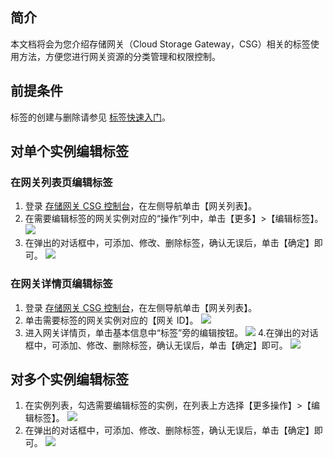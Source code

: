 ## 简介

本文档将会为您介绍存储网关（Cloud Storage Gateway，CSG）相关的标签使用方法，方便您进行网关资源的分类管理和权限控制。

## 前提条件

标签的创建与删除请参见 [标签快速入门](https://cloud.tencent.com/document/product/651/36479)。

## 对单个实例编辑标签

### 在网关列表页编辑标签

1. 登录 [存储网关 CSG 控制台](https://console.cloud.tencent.com/csg)，在左侧导航单击【网关列表】。
2. 在需要编辑标签的网关实例对应的“操作”列中，单击【更多】>【编辑标签】。
   ![](https://main.qcloudimg.com/raw/380e7f8aa66fe143defee8311092e207.png)
3. 在弹出的对话框中，可添加、修改、删除标签，确认无误后，单击【确定】即可。
   ![](https://main.qcloudimg.com/raw/8753f1d26cadc88fdba538db24320ca4.png)

### 在网关详情页编辑标签

1. 登录 [存储网关 CSG 控制台](https://console.cloud.tencent.com/csg)，在左侧导航单击【网关列表】。
2. 单击需要标签的网关实例对应的【网关 ID】。
   ![](https://main.qcloudimg.com/raw/ecdf49253cbae324b64566774c3aa294.png)
3. 进入网关详情页，单击基本信息中“标签”旁的编辑按钮。
   ![](https://main.qcloudimg.com/raw/e8de9a6899ab16a62d2bafe55a0809ab.png)
   4.在弹出的对话框中，可添加、修改、删除标签，确认无误后，单击【确定】即可。
   ![](https://main.qcloudimg.com/raw/5e7e60a8d9c332376488680b03844d04.png)


## 对多个实例编辑标签

1. 在实例列表，勾选需要编辑标签的实例，在列表上方选择【更多操作】>【编辑标签】。
   ![](https://main.qcloudimg.com/raw/0f725e10defadba68e8b444b90a5fb59.png)
2. 在弹出的对话框中，可添加、修改、删除标签，确认无误后，单击【确定】即可。
   ![](https://main.qcloudimg.com/raw/8753f1d26cadc88fdba538db24320ca4.png)
